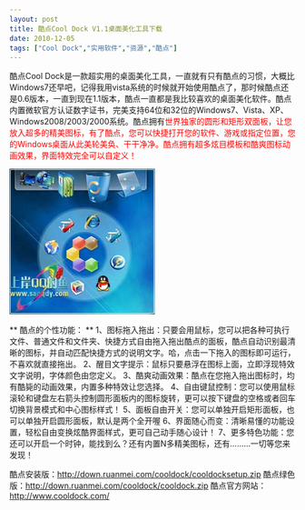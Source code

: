 ```yaml
---
layout: post
title: 酷点Cool Dock V1.1桌面美化工具下载		
date: 2010-12-05
tags: ["Cool Dock","实用软件","资源","酷点"]
---
```


酷点Cool Dock是一款超实用的桌面美化工具，一直就有只有酷点的习惯，大概比Windows7还早吧，记得我用vista系统的时候就开始使用酷点了，那时候酷点还是0.6版本，一直到现在1.1版本，酷点一直都是我比较喜欢的桌面美化软件。酷点内置微软官方认证数字证书，完美支持64位和32位的Windows7、Vista、XP、Windows2008/2003/2000系统。酷点拥有<span style="color: red;">世界独家的圆形和矩形双面板，让您放入超多的精美图标，有了酷点，您可以快捷打开您的软件、游戏或指定位置，您的Windows桌面从此美轮美奂、干干净净。酷点拥有超多炫目模板和酷爽图标动画效果，界面特效完全可以自定义！

<a rel="attachment wp-att-407" href="http://www.saqqdy.com/download/cool-point-cool-dock-download-desktop-landscaping-tools/attachment/cooldock"><img class="alignnone size-full wp-image-407" title="cooldock" src="cooldock.jpg" alt="" width="256" height="256" /></a>

** 酷点的个性功能： **
1、图标拖入拖出：只要会用鼠标，您可以把各种可执行文件、普通文件和文件夹、快捷方式自由拖入拖出酷点的面板，酷点自动识别最清晰的图标，并自动匹配快捷方式的说明文字。哈，点击一下拖入的图标即可运行，不喜欢就直接拖出。
2、醒目文字提示：鼠标只要悬浮在图标上面，立即浮现特效文字说明，字体颜色由您定义。
3、酷爽动画效果：酷点在您拖入拖出图标时，均有酷毙的动画效果，内置多种特效让您选择。
4、自由键鼠控制：您可以使用鼠标滚轮和键盘左右箭头控制圆形面板内的图标旋转，更可以按下键盘的空格或者回车切换背景模式和中心图标样式！
5、面板自由开关：您可以单独开启矩形面板，也可以单独开启圆形面板，默认是两个全开喔
6、界面随心而变：清晰易懂的功能设置，轻松自由变换炫酷界面样式，更可自己动手随心设计！
7、更多特色功能：您还可以开启一个时钟，能找到么？还有内置N多精美图标，还有.........一切等您来发现！

酷点安装版：<a href="http://www.saqqdy.com/?r=http://down.ruanmei.com/cooldock/cooldocksetup.zip">http://down.ruanmei.com/cooldock/cooldocksetup.zip</a>
酷点绿色版：<a href="http://www.saqqdy.com/?r=http://down.ruanmei.com/cooldock/cooldock.zip">http://down.ruanmei.com/cooldock/cooldock.zip</a>
酷点官方网站：<a href="http://www.saqqdy.com/?r=http://www.cooldock.com/">http://www.cooldock.com/</a>		
